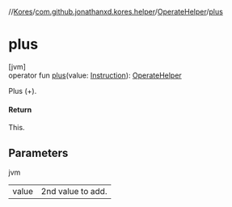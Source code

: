 //[Kores](../../../index.md)/[com.github.jonathanxd.kores.helper](../index.md)/[OperateHelper](index.md)/[plus](plus.md)

# plus

[jvm]\
operator fun [plus](plus.md)(value: [Instruction](../../com.github.jonathanxd.kores/-instruction/index.md)): [OperateHelper](index.md)

Plus (+).

#### Return

This.

## Parameters

jvm

| | |
|---|---|
| value | 2nd value to add. |
